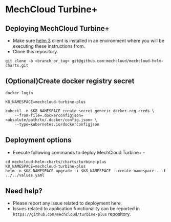 # MechCloud Turbine+
## Deploying MechCloud Turbine+
* Make sure [helm 3](https://helm.sh/docs/intro/install) client is installed in an environment where you will be executing these instructions from.
* Clone this repository.
```
git clone -b <branch_or_tag> git@github.com:mechcloud/mechcloud-helm-charts.git
```

## (Optional)Create docker registry secret
```
docker login

K8_NAMESPACE=mechcloud-turbine-plus

kubectl -n $K8_NAMESPACE create secret generic docker-reg-creds \
    --from-file=.dockerconfigjson=<absolute/path/to/.docker/config.json> \
    --type=kubernetes.io/dockerconfigjson
```

## Deployment options
* Execute following commands to deploy MechCloud Turbine+ -
```
cd mechcloud-helm-charts/charts/turbine-plus
K8_NAMESPACE=mechcloud-turbine-plus
helm -n $K8_NAMESPACE upgrade -i $K8_NAMESPACE --create-namespace . -f ../../values.yaml
```

## Need help?
* Please report any issue related to deployment here.
* Issues related to application functionality can be reported in `https://github.com/mechcloud/turbine-plus` repository.

